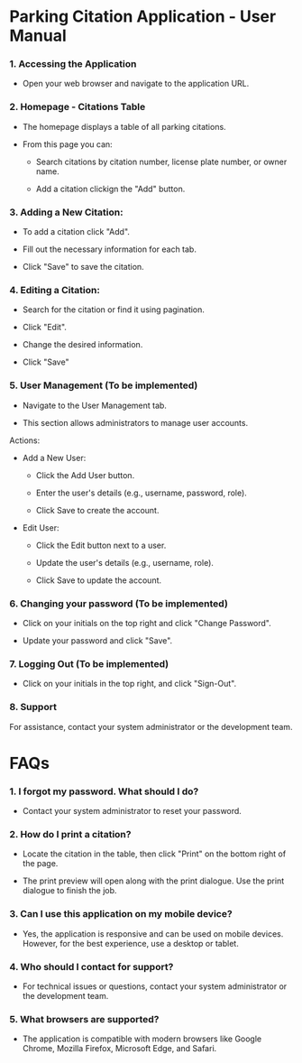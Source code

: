 # Parking Citation Application - User Manual

### 1\. **Accessing the Application**

-   Open your web browser and navigate to the application URL.




### 2\. **Homepage - Citations Table**

-   The homepage displays a table of all parking citations.

-   From this page you can:

    -   Search citations by citation number, license plate number, or owner name.

    -   Add a citation clickign the "Add" button.



### 3\. **Adding a New Citation:**

-   To add a citation click "Add".

-   Fill out the necessary information for each tab.

-   Click "Save" to save the citation.
  

### 4\. **Editing a Citation:**

- Search for the citation or find it using pagination.
  
- Click "Edit".
  
- Change the desired information.
  
- Click "Save" 



### 5\. **User Management (To be implemented)**

-   Navigate to the User Management tab.

-   This section allows administrators to manage user accounts.

Actions:

-   Add a New User:

    -   Click the Add User button.

    -   Enter the user\'s details (e.g., username, password, role).

    -   Click Save to create the account.

-   Edit User:

    -   Click the Edit button next to a user.

    -   Update the user\'s details (e.g., username, role).

    -   Click Save to update the account.




### 6\. **Changing your password (To be implemented)**

-   Click on your initials on the top right and click "Change Password".

-   Update your password and click "Save".




### 7\. **Logging Out (To be implemented)**

-   Click on your initials in the top right, and click "Sign-Out".



### 8\. **Support**

For assistance, contact your system administrator or the development
team.



# FAQs

### **1. I forgot my password. What should I do?**

-   Contact your system administrator to reset your password.

### **2. How do I print a citation?**

-   Locate the citation in the table, then click
    "Print" on the bottom right of the page.

-   The print preview will open along with the print dialogue. Use the print dialogue to finish the job. 

### **3. Can I use this application on my mobile device?**

-   Yes, the application is responsive and can be used on mobile
    devices. However, for the best experience, use a desktop or tablet.

### **4. Who should I contact for support?**

-   For technical issues or questions, contact your system administrator
    or the development team.

### **5. What browsers are supported?**

-   The application is compatible with modern browsers like Google
    Chrome, Mozilla Firefox, Microsoft Edge, and Safari.
